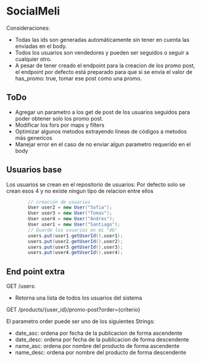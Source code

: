 # SocialMeli

Consideraciones:
- Todas las ids son generadas automáticamente sin tener en cuenta las enviadas en el body.
- Todos los usuarios son vendedores y pueden ser seguidos o seguir a cualquier otro.
- A pesar de tener creado el endpoint para la creacion de los promo post, el endpoint por defecto está preparado para que si se envía el valor de has_promo: true, tomar ese post como una promo.

## ToDo

- Agregar un parametro a los get de post de los usuarios seguidos para poder obtener solo los promo post.
- Modificar los fors por maps y filters
- Optimizar algunos metodos extrayendo líneas de códigos a metodos más genericos
- Manejar error en el caso de no enviar algun parametro requerido en el body
## Usuarios base

Los usuarios se crean en el repositorio de usuarios:
Por defecto solo se crean esos 4 y no existe ningun tipo de relacion entre ellos

```java
        // creación de usuarios
        User user2 = new User("Sofia");
        User user3 = new User("Tomas");
        User user4 = new User("Andres");
        User user1 = new User("Santiago");
        // Guardo los usuarios en mi "db"
        users.put(user1.getUserId(),user1);
        users.put(user2.getUserId(),user2);
        users.put(user3.getUserId(),user3);
        users.put(user4.getUserId(),user4);
```

## End point extra
GET /users:
- Retorna una lista de todos los usuarios del sistema

GET /products/{user_id}/promo-post?order={criterio}

El parametro order puede ser uno de los siguientes Strings:
- date_asc: ordena por fecha de la publicacion de forma ascendente
- date_desc: ordena por fecha de la publicacion de forma descendente
- name_asc: ordena por nombre del producto de forma ascendente
- name_desc: ordena por nombre del producto de forma descendente
 